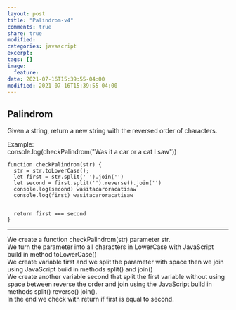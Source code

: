 ```yaml
---
layout: post
title: "Palindrom-v4"
comments: true
share: true
modified:
categories: javascript
excerpt:
tags: []
image:
  feature:
date: 2021-07-16T15:39:55-04:00
modified: 2021-07-16T15:39:55-04:00
---
```


## Palindrom


Given a string, return a new string with the reversed order of characters.

Example:<br>
console.log(checkPalindrom("Was it a car or a cat I saw"))



~~~
function checkPalindrom(str) {
  str = str.toLowerCase();
  let first = str.split(' ').join('')
  let second = first.split('').reverse().join('')
  console.log(second) wasitacaroracatisaw
  console.log(first) wasitacaroracatisaw


  return first === second
}

~~~
___

We create a function checkPalindrom(str) parameter str. <br>
We turn the parameter into all characters in LowerCase with JavaScript build in method toLowerCase()<br>
We create variable first and we split the parameter with space then we join using JavaScript build in methods split() and join() <br>
We create another variable second that split the first variable without using space between reverse the order and join using the JavaScript build in methods split() reverse() join().
<br>
In the end we check with return if first is equal to second.


